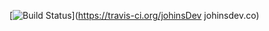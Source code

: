 [![Build Status](https://travis-ci.org/johinsDev/johinsdev.co.svg?branch=master)](https://travis-ci.org/johinsDev johinsdev.co)
